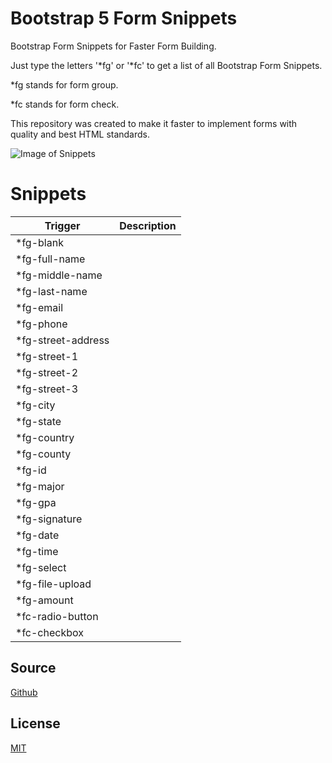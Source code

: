 # Bootstrap 5 Form Snippets

Bootstrap Form Snippets for Faster Form Building.

Just type the letters '*fg' or '*fc' to get a list of all Bootstrap Form Snippets.

*fg stands for form group.

*fc stands for form check.

This repository was created to make it faster to implement forms with quality and best HTML standards.

![Image of Snippets]()

# Snippets
Trigger | Description
--- | ---
*fg-blank |
*fg-full-name |
*fg-middle-name |
*fg-last-name |
*fg-email |
*fg-phone |
*fg-street-address |
*fg-street-1 |
*fg-street-2 |
*fg-street-3 |
*fg-city |
*fg-state |
*fg-country |
*fg-county |
*fg-id |
*fg-major |
*fg-gpa |
*fg-signature |
*fg-date |
*fg-time |
*fg-select |
*fg-file-upload |
*fg-amount |
*fc-radio-button |
*fc-checkbox |

## Source

[Github](https://github.com/andrewpolemeni/Bootstrap-5-Form-Snippets/blob/master/snippets/bootstrap-5-form-snippets.json)

## License

[MIT](https://github.com/andrewpolemeni/Bootstrap-5-Form-Snippets/blob/master/LICENSE)
